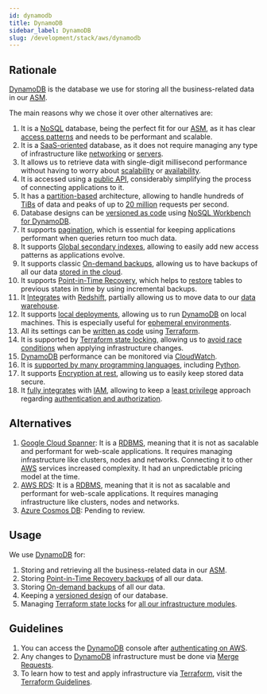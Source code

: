 ```yaml
---
id: dynamodb
title: DynamoDB
sidebar_label: DynamoDB
slug: /development/stack/aws/dynamodb
---
```


## Rationale

[DynamoDB][DYNAMODB] is the database
we use for storing
all the business-related data
in our [ASM][ASM].

The main reasons why we chose it
over other alternatives are:

1. It is a
    [NoSQL][RDBMS]
    database,
    being the perfect fit for our
    [ASM][ASM],
    as it has clear
    [access patterns](https://docs.aws.amazon.com/amazondynamodb/latest/developerguide/bp-modeling-nosql-B.html)
    and needs to be performant and scalable.
1. It is a
    [SaaS-oriented](https://en.wikipedia.org/wiki/Software_as_a_service)
    database,
    as it does not require
    managing any type of
    infrastructure like
    [networking](https://en.wikipedia.org/wiki/Computer_network)
    or
    [servers](https://en.wikipedia.org/wiki/Server_(computing)).
1. It allows us to retrieve data
    with single-digit millisecond performance
    without having to worry about
    [scalability](https://en.wikipedia.org/wiki/Scalability)
    or
    [availability](https://en.wikipedia.org/wiki/Availability).
1. It is accessed using a
    [public API](https://docs.aws.amazon.com/amazondynamodb/latest/developerguide/HowItWorks.API.html),
    considerably simplifying the process
    of connecting applications to it.
1. It has a
    [partition-based](https://docs.aws.amazon.com/amazondynamodb/latest/developerguide/HowItWorks.Partitions.html)
    architecture,
    allowing to handle
    hundreds of [TiBs](https://es.wikipedia.org/wiki/Tebibyte)
    of data
    and peaks of up to [20 million][DYNAMODB]
    requests per second.
1. Database designs can be
    [versioned as code](https://gitlab.com/fluidattacks/product/-/blob/148eccecfb68b6d5cd2c0418679330c0d6c02c2b/integrates/arch/database-design.json)
    using
    [NoSQL Workbench for DynamoDB](https://docs.aws.amazon.com/amazondynamodb/latest/developerguide/workbench.html).
1. It supports
    [pagination](https://docs.aws.amazon.com/amazondynamodb/latest/developerguide/Query.Pagination.html),
    which is essential
    for keeping applications performant
    when queries return too much data.
1. It supports
    [Global secondary indexes](https://docs.aws.amazon.com/amazondynamodb/latest/developerguide/GSI.OnlineOps.html),
    allowing to easily add
    new access patterns
    as applications evolve.
1. It supports classic
    [On-demand backups](https://docs.aws.amazon.com/amazondynamodb/latest/developerguide/backuprestore_HowItWorks.html),
    allowing us to have
    backups of all our data
    [stored in the cloud](https://docs.aws.amazon.com/amazondynamodb/latest/developerguide/BackupRestore.html).
1. It supports
    [Point-in-Time Recovery](https://gitlab.com/fluidattacks/product/-/blob/cc1e9585a9e94670d040f680d75667907c3c5733/integrates/deploy/database/terraform/integrates-table.tf#L75),
    which helps to
    [restore](https://docs.aws.amazon.com/amazondynamodb/latest/developerguide/PointInTimeRecovery.html)
    tables to previous states in time
    by using incremental backups.
1. It
    [Integrates](https://docs.aws.amazon.com/amazondynamodb/latest/developerguide/RedshiftforDynamoDB.html)
    with
    [Redshift](https://aws.amazon.com/redshift/),
    partially allowing us to move data to our
    [data warehouse](https://en.wikipedia.org/wiki/Data_warehouse).
1. It supports
    [local deployments](https://docs.aws.amazon.com/amazondynamodb/latest/developerguide/DynamoDBLocal.html),
    allowing us to run [DynamoDB][DYNAMODB]
    on local machines.
    This is especially useful for
    [ephemeral environments](/about/security/integrity/developing-integrity#ephemeral-environments).
1. All its settings can be
    [written as code](https://registry.terraform.io/providers/hashicorp/aws/latest/docs/resources/dynamodb_global_table)
    using
    [Terraform](/development/stack/terraform/).
1. It is supported by
    [Terraform state locking](https://www.terraform.io/docs/language/settings/backends/s3.html#dynamodb-state-locking),
    allowing us to
    [avoid race conditions](https://www.terraform.io/docs/language/state/locking.html)
    when applying infrastructure changes.
1. [DynamoDB][DYNAMODB] performance
    can be monitored via
    [CloudWatch](/development/stack/aws/cloudwatch/).
1. It is
    [supported by many programming languages](https://docs.aws.amazon.com/amazondynamodb/latest/developerguide/GettingStarted.html),
    including
    [Python](https://boto3.amazonaws.com/v1/documentation/api/latest/reference/services/dynamodb.html).
1. It supports
    [Encryption at rest](https://docs.aws.amazon.com/amazondynamodb/latest/developerguide/EncryptionAtRest.html),
    allowing us to easily
    keep stored data secure.
1. It
    [fully integrates](https://docs.aws.amazon.com/amazondynamodb/latest/developerguide/authentication-and-access-control.html)
    with
    [IAM](/development/stack/aws/iam/),
    allowing to keep a
    [least privilege](/criteria/requirements/186)
    approach
    regarding
    [authentication and authorization](https://securityboulevard.com/2020/06/authentication-vs-authorization-defined-whats-the-difference-infographic/).

## Alternatives

1. [Google Cloud Spanner](https://cloud.google.com/spanner/docs):
    It is a
    [RDBMS][RDBMS],
    meaning that it is not
    as sacalable and performant
    for web-scale applications.
    It requires managing infrastructure like
    clusters, nodes and networks.
    Connecting it to other
    [AWS](/development/stack/aws/)
    services increased complexity.
    It had an unpredictable
    pricing model at the time.
1. [AWS RDS](https://aws.amazon.com/rds/):
    It is a
    [RDBMS][RDBMS],
    meaning that it is not
    as sacalable and performant
    for web-scale applications.
    It requires managing infrastructure like
    clusters, nodes and networks.
1. [Azure Cosmos DB](https://azure.microsoft.com/en-us/free/cosmos-db/):
    Pending to review.

## Usage

We use [DynamoDB][DYNAMODB] for:

1. Storing and retrieving all
    the business-related data
    in our [ASM][ASM].
1. Storing
    [Point-in-Time Recovery backups](https://docs.aws.amazon.com/amazondynamodb/latest/developerguide/PointInTimeRecovery.html)
    of all our data.
1. Storing
    [On-demand backups](https://docs.aws.amazon.com/amazondynamodb/latest/developerguide/backuprestore_HowItWorks.html)
    of all our data.
1. Keeping a
    [versioned design](https://gitlab.com/fluidattacks/product/-/blob/148eccecfb68b6d5cd2c0418679330c0d6c02c2b/integrates/arch/database-design.json)
    of our database.
1. Managing
    [Terraform state locks](https://www.terraform.io/docs/language/settings/backends/s3.html#dynamodb-state-locking)
    for
    [all our infrastructure modules](https://gitlab.com/fluidattacks/product/-/blob/148eccecfb68b6d5cd2c0418679330c0d6c02c2b/makes/applications/makes/ci/src/terraform/dynamodb_lock.tf).

## Guidelines

1. You can access the
    [DynamoDB][DYNAMODB] console
    after [authenticating on AWS](/development/stack/aws#guidelines).
1. Any changes to
    [DynamoDB][DYNAMODB]
    infrastructure must be done via
    [Merge Requests](https://docs.gitlab.com/ee/user/project/merge_requests/).
1. To learn how to test and apply infrastructure via [Terraform](/development/stack/terraform/),
    visit the
    [Terraform Guidelines](/development/stack/terraform#guidelines).

[DYNAMODB]: https://aws.amazon.com/dynamodb/
[ASM]: https://fluidattacks.com/categories/asm/
[RDBMS]: https://docs.aws.amazon.com/amazondynamodb/latest/developerguide/SQLtoNoSQL.WhyDynamoDB.html
